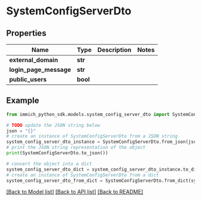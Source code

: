 # SystemConfigServerDto


## Properties

Name | Type | Description | Notes
------------ | ------------- | ------------- | -------------
**external_domain** | **str** |  | 
**login_page_message** | **str** |  | 
**public_users** | **bool** |  | 

## Example

```python
from immich_python_sdk.models.system_config_server_dto import SystemConfigServerDto

# TODO update the JSON string below
json = "{}"
# create an instance of SystemConfigServerDto from a JSON string
system_config_server_dto_instance = SystemConfigServerDto.from_json(json)
# print the JSON string representation of the object
print(SystemConfigServerDto.to_json())

# convert the object into a dict
system_config_server_dto_dict = system_config_server_dto_instance.to_dict()
# create an instance of SystemConfigServerDto from a dict
system_config_server_dto_from_dict = SystemConfigServerDto.from_dict(system_config_server_dto_dict)
```
[[Back to Model list]](../README.md#documentation-for-models) [[Back to API list]](../README.md#documentation-for-api-endpoints) [[Back to README]](../README.md)


